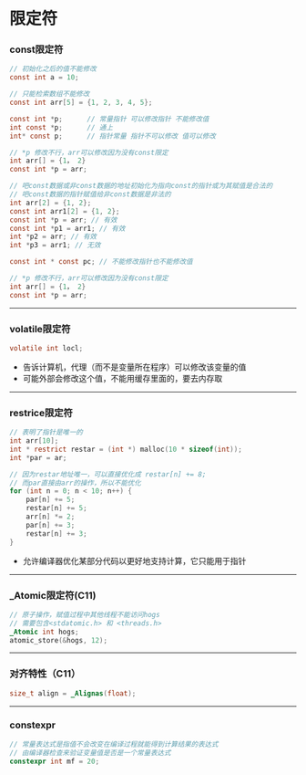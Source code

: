 # 限定符

### const限定符

```c
// 初始化之后的值不能修改
const int a = 10;  

// 只能检索数组不能修改
const int arr[5] = {1, 2, 3, 4, 5};

const int *p;	   // 常量指针 可以修改指针 不能修改值
int const *p;	   // 通上
int* const p;      // 指针常量 指针不可以修改 值可以修改

// *p 修改不行，arr可以修改因为没有const限定
int arr[] = {1， 2}
const int *p = arr;

// 吧const数据或非const数据的地址初始化为指向const的指针或为其赋值是合法的
// 吧const数据的指针赋值给非const数据是非法的
int arr[2] = {1, 2};
const int arr1[2] = {1, 2};
const int *p = arr; // 有效
const int *p1 = arr1; // 有效
int *p2 = arr; // 有效
int *p3 = arr1; // 无效

const int * const pc; // 不能修改指针也不能修改值

// *p 修改不行，arr可以修改因为没有const限定
int arr[] = {1， 2}
const int *p = arr;
```

------

### volatile限定符

```c
volatile int locl;
```

* 告诉计算机，代理（而不是变量所在程序）可以修改该变量的值
* 可能外部会修改这个值，不能用缓存里面的，要去内存取

------

### restrice限定符

```c
// 表明了指针是唯一的
int arr[10];
int * restrict restar = (int *) malloc(10 * sizeof(int));
int *par = ar;

// 因为restar地址唯一，可以直接优化成 restar[n] += 8;
// 而par直接由arr的操作，所以不能优化
for (int n = 0; n < 10; n++) {
    par[n] += 5;
    restar[n] += 5;
    arr[n] *= 2;
    par[n] += 3;
    restar[n] += 3;
}
```

* 允许编译器优化某部分代码以更好地支持计算，它只能用于指针

------

### _Atomic限定符(C11)

```c
// 原子操作，赋值过程中其他线程不能访问hogs
// 需要包含<stdatomic.h> 和 <threads.h>
_Atomic int hogs;
atomic_store(&hogs, 12);
```

------

### 对齐特性（C11）

```c
size_t align = _Alignas(float);
```

------

### constexpr

```cpp
// 常量表达式是指值不会改变在编译过程就能得到计算结果的表达式
// 由编译器检查来验证变量值是否是一个常量表达式
constexpr int mf = 20;
```







